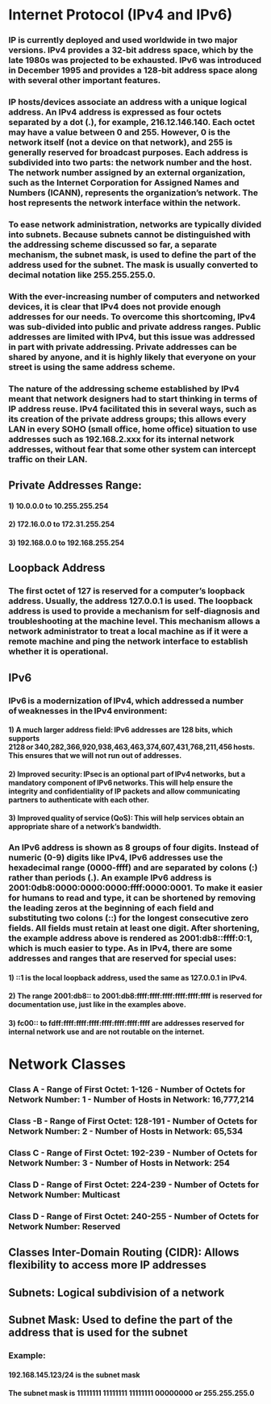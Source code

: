 # Internet Protocol (IPv4 and IPv6)

### IP is currently deployed and used worldwide in two major versions. IPv4 provides a 32-bit address space, which by the late 1980s was projected to be exhausted. IPv6 was introduced in December 1995 and provides a 128-bit address space along with several other important features. 

### IP hosts/devices associate an address with a unique logical address. An IPv4 address is expressed as four octets separated by a dot (.), for example, 216.12.146.140. Each octet may have a value between 0 and 255. However, 0 is the network itself (not a device on that network), and 255 is generally reserved for broadcast purposes. Each address is subdivided into two parts: the network number and the host. The network number assigned by an external organization, such as the Internet Corporation for Assigned Names and Numbers (ICANN), represents the organization’s network. The host represents the network interface within the network.  

### To ease network administration, networks are typically divided into subnets. Because subnets cannot be distinguished with the addressing scheme discussed so far, a separate mechanism, the subnet mask, is used to define the part of the address used for the subnet. The mask is usually converted to decimal notation like 255.255.255.0.  

### With the ever-increasing number of computers and networked devices, it is clear that IPv4 does not provide enough addresses for our needs. To overcome this shortcoming, IPv4 was sub-divided into public and private address ranges. Public addresses are limited with IPv4, but this issue was addressed in part with private addressing. Private addresses can be shared by anyone, and it is highly likely that everyone on your street is using the same address scheme.  

### The nature of the addressing scheme established by IPv4 meant that network designers had to start thinking in terms of IP address reuse. IPv4 facilitated this in several ways, such as its creation of the private address groups; this allows every LAN in every SOHO (small office, home office) situation to use addresses such as 192.168.2.xxx for its internal network addresses, without fear that some other system can intercept traffic on their LAN. 

## Private Addresses Range:

#### 1) 10.0.0.0 to 10.255.255.254 

#### 2) 172.16.0.0 to 172.31.255.254 

#### 3) 192.168.0.0 to 192.168.255.254

## Loopback Address

### The first octet of 127 is reserved for a computer’s loopback address. Usually, the address 127.0.0.1 is used. The loopback address is used to provide a mechanism for self-diagnosis and troubleshooting at the machine level. This mechanism allows a network administrator to treat a local machine as if it were a remote machine and ping the network interface to establish whether it is operational.

## IPv6

### IPv6 is a modernization of IPv4, which addressed a number of weaknesses in the IPv4 environment:

#### 1) A much larger address field: IPv6 addresses are 128 bits, which supports 2128 or 340,282,366,920,938,463,463,374,607,431,768,211,456 hosts. This ensures that we will not run out of addresses.

#### 2) Improved security: IPsec is an optional part of IPv4 networks, but a mandatory component of IPv6 networks. This will help ensure the integrity and confidentiality of IP packets and allow communicating partners to authenticate with each other.

#### 3) Improved quality of service (QoS): This will help services obtain an appropriate share of a network’s bandwidth.

### An IPv6 address is shown as 8 groups of four digits. Instead of numeric (0-9) digits like IPv4, IPv6 addresses use the hexadecimal range (0000-ffff) and are separated by colons (:) rather than periods (.). An example IPv6 address is 2001:0db8:0000:0000:0000:ffff:0000:0001. To make it easier for humans to read and type, it can be shortened by removing the leading zeros at the beginning of each field and substituting two colons (::) for the longest consecutive zero fields. All fields must retain at least one digit. After shortening, the example address above is rendered as 2001:db8::ffff:0:1, which is much easier to type. As in IPv4, there are some addresses and ranges that are reserved for special uses:

#### 1) ::1 is the local loopback address, used the same as 127.0.0.1 in IPv4.

#### 2) The range 2001:db8:: to 2001:db8:ffff:ffff:ffff:ffff:ffff:ffff is reserved for documentation use, just like in the examples above.

#### 3) fc00:: to fdff:ffff:ffff:ffff:ffff:ffff:ffff:ffff are addresses reserved for internal network use and are not routable on the internet.

# Network Classes

### Class A - Range of First Octet: 1-126 - Number of Octets for Network Number: 1  - Number of Hosts in Network: 16,777,214

### Class -B - Range of First Octet: 128-191 - Number of Octets for Network Number: 2  - Number of Hosts in Network: 65,534

### Class C - Range of First Octet: 192-239 - Number of Octets for Network Number: 3  - Number of Hosts in Network: 254

### Class D - Range of First Octet: 224-239 - Number of Octets for Network Number: Multicast

### Class D - Range of First Octet: 240-255 - Number of Octets for Network Number: Reserved

## Classes Inter-Domain Routing (CIDR): Allows flexibility to access more IP addresses

## Subnets: Logical subdivision of a network

## Subnet Mask: Used to define the part of the address that is used for the subnet

### Example:

#### 192.168.145.123/24 is the subnet mask

#### The subnet mask is 11111111 11111111 11111111 00000000 or 255.255.255.0
